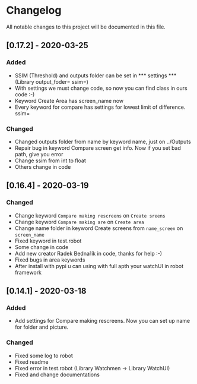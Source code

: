 # Changelog

All notable changes to this project will be documented in this file.

## [0.17.2] - 2020-03-25

### Added

- SSIM (Threshold) and outputs folder can be set in *** settings *** (Library <path> output_foder= ssim=)
- With settings we must  change code, so now you can find class in ours code :-) 
- Keyword Create Area has screen_name now
- Every keyword for compare has settings for lowest limit of difference. ssim=

### Changed
- Changed outputs folder from name by keyword name, just on ../Outputs
- Repair bug in keyword Compare screen get info. Now if you set bad path, give you error
- Change ssim from int to float
- Others change in code


## [0.16.4] - 2020-03-19

### Changed
- Change keyword `Compare making rescreens` on `Create sreens`
- Change keyword `Compare making are` on `Create area`
- Change name folder in keyword Create screens from `name_screen` on `screen_name` 
- Fixed keyword in test.robot
- Some change in code
- Add new creator  Radek Bednařík in code, thanks for help :-)
- Fixed bugs in area keywords
- After install with pypi u can using with full apth your watchUI in robot framework

## [0.14.1] - 2020-03-18

### Added

- Add settings for Compare making rescreens. Now you can set up name for folder and picture.


### Changed
- Fixed some log to robot
- Fixed readme
- Fixed error in test.robot (Library Watchmen -> Library WatchUI)
- Fixed and change documentations
